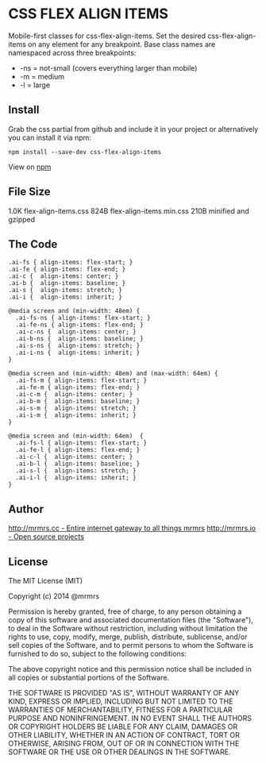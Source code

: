 # CSS FLEX ALIGN ITEMS

  Mobile-first classes for css-flex-align-items.
  Set the desired css-flex-align-items on any element for any breakpoint.
  Base class names are namespaced across three breakpoints:

*  -ns = not-small (covers everything larger than mobile)
*  -m  = medium
*  -l  = large

## Install
Grab the css partial from github and include it in your project or alternatively
you can install it via npm:
```
npm install --save-dev css-flex-align-items
```
View on [npm](https://www.npmjs.org/package/css-flex-align-items)


## File Size

1.0K flex-align-items.css
824B flex-align-items.min.css 
210B minified and gzipped

## The Code
```
.ai-fs { align-items: flex-start; }
.ai-fe { align-items: flex-end; }
.ai-c {  align-items: center; }
.ai-b {  align-items: baseline; }
.ai-s {  align-items: stretch; }
.ai-i {  align-items: inherit; }

@media screen and (min-width: 48em) {
  .ai-fs-ns { align-items: flex-start; }
  .ai-fe-ns { align-items: flex-end; }
  .ai-c-ns {  align-items: center; }
  .ai-b-ns {  align-items: baseline; }
  .ai-s-ns {  align-items: stretch; }
  .ai-i-ns {  align-items: inherit; }
}

@media screen and (min-width: 48em) and (max-width: 64em) {
  .ai-fs-m { align-items: flex-start; }
  .ai-fe-m { align-items: flex-end; }
  .ai-c-m {  align-items: center; }
  .ai-b-m {  align-items: baseline; }
  .ai-s-m {  align-items: stretch; }
  .ai-i-m {  align-items: inherit; }
}

@media screen and (min-width: 64em)  {
  .ai-fs-l { align-items: flex-start; }
  .ai-fe-l { align-items: flex-end; }
  .ai-c-l {  align-items: center; }
  .ai-b-l {  align-items: baseline; }
  .ai-s-l {  align-items: stretch; }
  .ai-i-l {  align-items: inherit; }
}

```

## Author

[http://mrmrs.cc - Entire internet gateway to all things mrmrs](http://mrmrs.cc)
[http://mrmrs.io - Open source projects](http://mrmrs.io)

## License

The MIT License (MIT)

Copyright (c) 2014 @mrmrs

Permission is hereby granted, free of charge, to any person obtaining a copy
of this software and associated documentation files (the "Software"), to deal
in the Software without restriction, including without limitation the rights
to use, copy, modify, merge, publish, distribute, sublicense, and/or sell
copies of the Software, and to permit persons to whom the Software is
furnished to do so, subject to the following conditions:

The above copyright notice and this permission notice shall be included in
all copies or substantial portions of the Software.

THE SOFTWARE IS PROVIDED "AS IS", WITHOUT WARRANTY OF ANY KIND, EXPRESS OR
IMPLIED, INCLUDING BUT NOT LIMITED TO THE WARRANTIES OF MERCHANTABILITY,
FITNESS FOR A PARTICULAR PURPOSE AND NONINFRINGEMENT. IN NO EVENT SHALL THE
AUTHORS OR COPYRIGHT HOLDERS BE LIABLE FOR ANY CLAIM, DAMAGES OR OTHER
LIABILITY, WHETHER IN AN ACTION OF CONTRACT, TORT OR OTHERWISE, ARISING FROM,
OUT OF OR IN CONNECTION WITH THE SOFTWARE OR THE USE OR OTHER DEALINGS IN
THE SOFTWARE.

